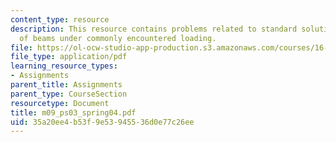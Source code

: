 ```yaml
---
content_type: resource
description: This resource contains problems related to standard solutions for deflections
  of beams under commonly encountered loading.
file: https://ol-ocw-studio-app-production.s3.amazonaws.com/courses/16-01-unified-engineering-i-ii-iii-iv-fall-2005-spring-2006/35a20ee4b53f9e53945536d0e77c26ee_m09_ps03_spring04.pdf
file_type: application/pdf
learning_resource_types:
- Assignments
parent_title: Assignments
parent_type: CourseSection
resourcetype: Document
title: m09_ps03_spring04.pdf
uid: 35a20ee4-b53f-9e53-9455-36d0e77c26ee
---
```

